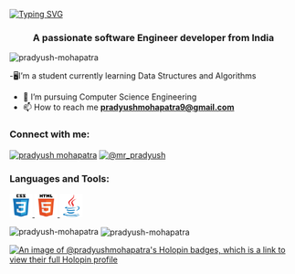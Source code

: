   [![Typing SVG](https://readme-typing-svg.demolab.com?font=Fira+Code&pause=1000&color=F0F7D6&center=true&vCenter=true&random=false&width=435&lines=Hello+%F0%9F%A4%9D%E2%9D%95I+am+Pradyush+Mohapatra)](https://git.io/typing-svg) <br>
  <style> h3{text-color="#154c79"}</style>
  <h3 align="center"  >A passionate software Engineer developer from India</h3>

<p align="left"> <img src="https://komarev.com/ghpvc/?username=pradyush-mohapatra&label=Profile%20views&color=0e75b6&style=flat" alt="pradyush-mohapatra" /> </p>

 -🖥️I’m a student currently learning Data Structures and Algorithms 
 - 🌱 I’m pursuing Computer Science Engineering 
- 📫 How to reach me **pradyushmohapatra9@gmail.com**

<h3 align="left">Connect with me:</h3>
<p align="left">
<a href="https://linkedin.com/in/pradyush mohapatra" target="blank"><img align="center" src="https://raw.githubusercontent.com/rahuldkjain/github-profile-readme-generator/master/src/images/icons/Social/linked-in-alt.svg" alt="pradyush mohapatra" height="30" width="40" /></a>
<a href="https://instagram.com/@mr_pradyush" target="blank"><img align="center" src="https://raw.githubusercontent.com/rahuldkjain/github-profile-readme-generator/master/src/images/icons/Social/instagram.svg" alt="@mr_pradyush" height="30" width="40" /></a>
</p>

<h3 align="left">Languages and Tools:</h3>
<p align="left"> <a href="https://www.w3schools.com/css/" target="_blank" rel="noreferrer"> <img src="https://raw.githubusercontent.com/devicons/devicon/master/icons/css3/css3-original-wordmark.svg" alt="css3" width="40" height="40"/> </a> <a href="https://www.w3.org/html/" target="_blank" rel="noreferrer"> <img src="https://raw.githubusercontent.com/devicons/devicon/master/icons/html5/html5-original-wordmark.svg" alt="html5" width="40" height="40"/> </a> <a href="https://www.java.com" target="_blank" rel="noreferrer"> <img src="https://raw.githubusercontent.com/devicons/devicon/master/icons/java/java-original.svg" alt="java" width="40" height="40"/> </a> </p>

<p><img align="left" src="https://github-readme-stats.vercel.app/api/top-langs?username=pradyush-mohapatra&show_icons=true&locale=en&layout=compact" alt="pradyush-mohapatra" /></p>

<p>&nbsp;<img align="center" src="https://github-readme-stats.vercel.app/api?username=pradyush-mohapatra&show_icons=true&locale=en" alt="pradyush-mohapatra" /></p>
 
 
  
   
[![An image of @pradyushmohapatra's Holopin badges, which is a link to view their full Holopin profile](https://holopin.me/pradyushmohapatra)](https://holopin.io/@pradyushmohapatra)
<!---
Pradyushmohapatra/Pradyushmohapatra is a ✨ special ✨ repository because its `README.md` (this file) appears on your GitHub profile.
You can click the Preview link to take a look at your changes.
--->
